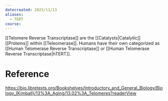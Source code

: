 ```yaml
---
datecreated: 2023/11/13
aliases:
  - TERT
course:
---
```

[[Telomere Reverse Transcriptase]] are the [[Catalysts|Catalytic]] [[Proteins]] within [[Teleomerase]]. Humans have their own categorized as [[Human Telomerase Reverse Transcriptase]] or [[Human Telomerase Reverse Transcriptase|hTERT]].

# Reference

https://bio.libretexts.org/Bookshelves/Introductory_and_General_Biology/Biology_(Kimball)/13%3A_Aging/13.02%3A_Telomeres?readerView